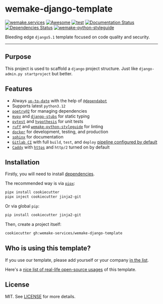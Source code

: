 # wemake-django-template

[![wemake.services](https://img.shields.io/badge/%20-wemake.services-green.svg?label=%20&logo=data%3Aimage%2Fpng%3Bbase64%2CiVBORw0KGgoAAAANSUhEUgAAABAAAAAQCAMAAAAoLQ9TAAAABGdBTUEAALGPC%2FxhBQAAAAFzUkdCAK7OHOkAAAAbUExURQAAAAAAAAAAAAAAAAAAAAAAAAAAAAAAAP%2F%2F%2F5TvxDIAAAAIdFJOUwAjRA8xXANAL%2Bv0SAAAADNJREFUGNNjYCAIOJjRBdBFWMkVQeGzcHAwksJnAPPZGOGAASzPzAEHEGVsLExQwE7YswCb7AFZSF3bbAAAAABJRU5ErkJggg%3D%3D)](https://wemake-services.github.io)
[![Awesome](https://awesome.re/badge-flat2.svg)](https://awesomestacks.dev/production-ready-django-docker)
[![test](https://github.com/wemake-services/wemake-django-template/actions/workflows/test.yml/badge.svg?branch=master&event=push)](https://github.com/wemake-services/wemake-django-template/actions/workflows/test.yml)
[![Documentation Status](https://readthedocs.org/projects/wemake-django-template/badge/?version=latest)](http://wemake-django-template.readthedocs.io/en/latest/?badge=latest)
[![Dependencies Status](https://img.shields.io/badge/dependencies-up%20to%20date-brightgreen.svg)](https://github.com/wemake-services/wemake-django-template/pulls?utf8=%E2%9C%93&q=is%3Apr%20author%3Aapp%2Fdependabot)
[![wemake-python-styleguide](https://img.shields.io/badge/style-wemake-000000.svg)](https://github.com/wemake-services/wemake-python-styleguide)



Bleeding edge `django5.1` template focused on code quality and security.

---

## Purpose

This project is used to scaffold a `django` project structure.
Just like `django-admin.py startproject` but better.


## Features

- Always [`up-to-date`](https://github.com/wemake-services/wemake-django-template/pulls?utf8=%E2%9C%93&q=is%3Apr%20author%3Aapp%2Fdependabot) with the help of [`@dependabot`](https://dependabot.com/)
- Supports latest `python3.12`
- [`poetry@2`](https://github.com/python-poetry/poetry) for managing dependencies
- [`mypy`](https://mypy.readthedocs.io) and [`django-stubs`](https://github.com/typeddjango/django-stubs) for static typing
- [`pytest`](https://pytest.org/) and [`hypothesis`](https://github.com/HypothesisWorks/hypothesis) for unit tests
- [`ruff`](https://docs.astral.sh/ruff) and [`wemake-python-styleguide`](https://wemake-python-styleguide.readthedocs.io/en/latest/) for linting
- [`docker`](https://www.docker.com/) for development, testing, and production
- [`sphinx`](http://www.sphinx-doc.org/en/master/) for documentation
- [`Gitlab CI`](https://about.gitlab.com/gitlab-ci/) with full `build`, `test`, and `deploy` [pipeline configured by default](https://gitlab.com/sobolevn/wemake-django-template/-/pipelines)
- [`Caddy`](https://caddyserver.com/) with [`https`](https://caddyserver.com/docs/automatic-https) and `http/2` turned on by default


## Installation

Firstly, you will need to install [dependencies](https://cookiecutter.readthedocs.io/en/latest/).

The recommended way is via [`pipx`](https://github.com/pypa/pipx):

```bash
pipx install cookiecutter
pipx inject cookiecutter jinja2-git
```

Or via global `pip`:

```bash
pip install cookiecutter jinja2-git
```

Then, create a project itself:

```bash
cookiecutter gh:wemake-services/wemake-django-template
```


## Who is using this template?

If you use our template, please add yourself or your company [in the list](https://github.com/wemake-services/wemake-django-template/wiki/Who-is-using-this-template).

Here's a [nice list of real-life open-source usages](https://github.com/search?q=wemake-django-template&type=Code)
of this template.


## License

MIT. See [LICENSE](https://github.com/wemake-services/wemake-django-template/blob/master/LICENSE) for more details.
